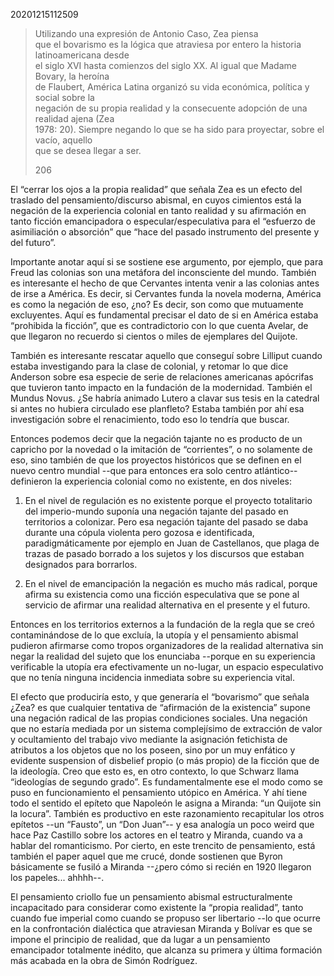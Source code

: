 20201215112509

> Utilizando una expresión de Antonio Caso, Zea piensa  
> que el bovarismo es la lógica que atraviesa por entero la historia latinoamericana desde  
> el siglo XVI hasta comienzos del siglo XX. Al igual que Madame Bovary, la heroína  
> de Flaubert, América Latina organizó su vida económica, política y social sobre la  
> negación de su propia realidad y la consecuente adopción de una realidad ajena (Zea  
> 1978: 20). Siempre negando lo que se ha sido para proyectar, sobre el vacío, aquello  
> que se desea llegar a ser.
> 
> 206



El “cerrar los ojos a la propia realidad” que señala Zea es un efecto del traslado del pensamiento/discurso abismal, en cuyos cimientos está la negación de la experiencia colonial en tanto realidad y su afirmación en tanto ficción emancipadora o especular/especulativa para el “esfuerzo de asimiliación o absorción” que “hace del pasado instrumento del presente y del futuro”.

Importante anotar aquí si se sostiene ese argumento, por ejemplo, que para Freud las colonias son una metáfora del inconsciente del mundo. También es interesante el hecho de que Cervantes intenta venir a las colonias antes de irse a América. Es decir, si Cervantes funda la novela moderna, América es como la negación de eso, ¿no? Es decir, son como que mutuamente excluyentes. Aquí es fundamental precisar el dato de si en América estaba “prohibida la ficción”, que es contradictorio con lo que cuenta Avelar, de que llegaron no recuerdo si cientos o miles de ejemplares del Quijote.

También es interesante rescatar aquello que conseguí sobre Lilliput cuando estaba investigando para la clase de colonial, y retomar lo que dice Anderson sobre esa especie de serie de relaciones americanas apócrifas que tuvieron tanto impacto en la fundación de la modernidad. También el Mundus Novus. ¿Se habría animado Lutero a clavar sus tesis en la catedral si antes no hubiera circulado ese planfleto? Estaba también por ahí esa investigación sobre el renacimiento, todo eso lo tendría que buscar.

Entonces podemos decir que la negación tajante no es producto de un capricho por la novedad o la imitación de “corrientes”, o no solamente de eso, sino también de que los proyectos históricos que se definen en el nuevo centro mundial --que para entonces era solo centro atlántico-- definieron la experiencia colonial como no existente, en dos niveles:

1) En el nivel de regulación es no existente porque el proyecto totalitario del imperio-mundo suponía una negación tajante del pasado en territorios a colonizar. Pero esa negación tajante del pasado se daba durante una cópula violenta pero gozosa e identificada, paradigmáticamente por ejemplo en Juan de Castellanos, que plaga de trazas de pasado borrado a los sujetos y los discursos que estaban designados para borrarlos.

2) En el nivel de emancipación la negación es mucho más radical, porque afirma su existencia como una ficción especulativa que se pone al servicio de afirmar una realidad alternativa en el presente y el futuro.

Entonces en los territorios externos a la fundación de la regla que se creó contaminándose de lo que excluía, la utopía y el pensamiento abismal pudieron afirmarse como tropos organizadores de la realidad alternativa sin negar la realidad del sujeto que los enunciaba --porque en su experiencia verificable la utopía era efectivamente un no-lugar, un espacio especulativo que no tenía ninguna incidencia inmediata sobre su experiencia vital.

El efecto que produciría esto, y que generaría el “bovarismo” que señala ¿Zea? es que cualquier tentativa de “afirmación de la existencia” supone una negación radical de las propias condiciones sociales. Una negación que no estaría mediada por un sistema complejísimo de extracción de valor y ocultamiento del trabajo vivo mediante la asignación fetichista de atributos a los objetos que no los poseen, sino por un muy enfático y evidente suspension of disbelief propio (o más propio) de la ficción que de la ideología. Creo que esto es, en otro contexto, lo que Schwarz llama “ideologías de segundo grado”. Es fundamentalmente ese el modo como se puso en funcionamiento el pensamiento utópico en América. Y ahí tiene todo el sentido el epíteto que Napoleón le asigna a Miranda: “un Quijote sin la locura”. También es productivo en este razonamiento recapitular los otros epítetos --un “Fausto”, un “Don Juan”-- y esa analogía un poco weird que hace Paz Castillo sobre los actores en el teatro y Miranda, cuando va a hablar del romanticismo. Por cierto, en este trencito de pensamiento, está también el paper aquel que me crucé, donde sostienen que Byron básicamente se fusiló a Miranda --¿pero cómo si recién en 1920 llegaron los papeles... ahhhh--.

El pensamiento criollo fue un pensamiento abismal estructuralmente incapacitado para considerar como existente la “propia realidad”, tanto cuando fue imperial como cuando se propuso ser libertario --lo que ocurre en la confrontación dialéctica que atraviesan Miranda y Bolívar es que se impone el principio de realidad, que da lugar a un pensamiento emancipador totalmente inédito, que alcanza su primera y última formación más acabada en la obra de Simón Rodríguez.